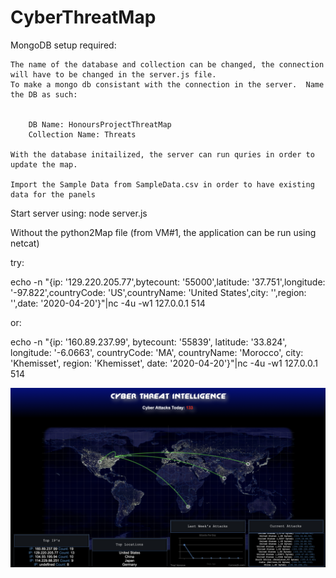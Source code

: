 # CyberThreatMap

MongoDB setup required:

    The name of the database and collection can be changed, the connection will have to be changed in the server.js file.
    To make a mongo db consistant with the connection in the server.  Name the DB as such:


        DB Name: HonoursProjectThreatMap
        Collection Name: Threats

    With the database initailized, the server can run quries in order to update the map.

    Import the Sample Data from SampleData.csv in order to have existing data for the panels

Start server using: node server.js

Without the python2Map file (from VM#1, the application can be run using netcat)

try:

echo -n "{ip: '129.220.205.77',bytecount: '55000',latitude: '37.751',longitude: '-97.822',countryCode: 'US',countryName: 'United States',city: '',region: '',date: '2020-04-20'}"|nc -4u -w1 127.0.0.1 514

or:

echo -n "{ip: '160.89.237.99', bytecount: '55839', latitude: '33.824', longitude: '-6.0663', countryCode: 'MA', countryName: 'Morocco', city: 'Khemisset', region: 'Khemisset', date: '2020-04-20'}"|nc -4u -w1 127.0.0.1 514

![img](Map.png)

